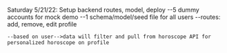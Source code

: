 Saturday 5/21/22: 
Setup backend routes, model, deploy
    --5 dummy accounts for mock demo
    --1 schema/model/seed file for all users
    --routes:
        add, remove, edit profile
    
    --based on user-->data will filter and pull from horoscope API for personalized horoscope on profile